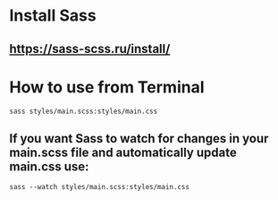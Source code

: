 # Install Sass
## https://sass-scss.ru/install/
# How to use from Terminal
```
sass styles/main.scss:styles/main.css
```
## If you want Sass to watch for changes in your main.scss file and automatically update main.css use:
```
sass --watch styles/main.scss:styles/main.css
```